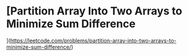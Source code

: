 # [Partition Array Into Two Arrays to Minimize Sum Difference
](https://leetcode.com/problems/partition-array-into-two-arrays-to-minimize-sum-difference/)
